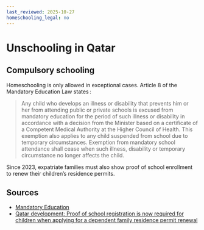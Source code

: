 ```yaml
---
last_reviewed: 2025-10-27
homeschooling_legal: no
---
```


# Unschooling in Qatar

## Compulsory schooling

Homeschooling is only allowed in exceptional cases.
Article 8 of the Mandatory Education Law states :

> Any child who develops an illness or disability that prevents him or her from attending public or private schools is excused from mandatory education for the period of such illness or disability in accordance with a decision from the Minister based on a certificate of a Competent Medical Authority at the Higher Council of Health. This exemption also applies to any child suspended from school due to temporary circumstances. Exemption from mandatory school attendance shall cease when such illness, disability or temporary circumstance no longer affects the child.
>

Since 2023, expatriate families must also show proof of school enrollment
to renew their children’s residence permits.

## Sources

- [Mandatory Education](https://almeezan.qa/LawArticles.aspx?LawTreeSectionID=12939&lawId=3973&language=en)
- [Qatar development: Proof of school registration is now required for children when applying for a dependent family residence permit renewal](https://www.deloitte.com/middle-east/en/services/tax/perspectives/qatar-development-proof-of-school-registration.html)
